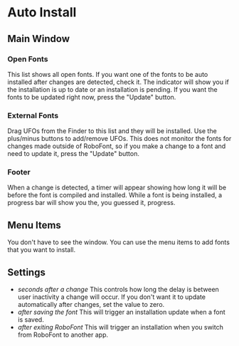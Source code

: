 # Auto Install

## Main Window

### Open Fonts

This list shows all open fonts. If you want one of the fonts to be auto installed after changes are detected, check it. The indicator will show you if the installation is up to date or an installation is pending. If you want the fonts to be updated right now, press the "Update" button.

### External Fonts

Drag UFOs from the Finder to this list and they will be installed. Use the plus/minus buttons to add/remove UFOs. This does not monitor the fonts for changes made outside of RoboFont, so if you make a change to a font and need to update it, press the "Update" button.

### Footer

When a change is detected, a timer will appear showing how long it will be before the font is compiled and installed. While a font is being installed, a progress bar will show you the, you guessed it, progress.

## Menu Items

You don't have to see the window. You can use the menu items to add fonts that you want to install.

## Settings

- *seconds after a change* This controls how long the delay is between user inactivity a change will occur. If you don't want it to update automatically after changes, set the value to zero.
- *after saving the font* This will trigger an installation update when a font is saved.
- *after exiting RoboFont* This will trigger an installation when you switch from RoboFont to another app.